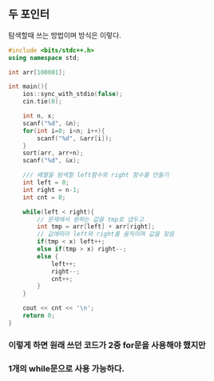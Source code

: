 ## 두 포인터
탐색할때 쓰는 방법이며 방식은 이렇다.

```c++
#include <bits/stdc++.h>
using namespace std;

int arr[100001];

int main(){
	ios::sync_with_stdio(false);
	cin.tie(0);

	int n, x;
	scanf("%d", &n);
	for(int i=0; i<n; i++){
		scanf("%d", &arr[i]);
	}
	sort(arr, arr+n);
	scanf("%d", &x);

	/// 배열을 탐색할 left함수와 right 함수를 만들기
	int left = 0;
	int right = n-1;
	int cnt = 0;

	while(left < right){
		// 문제에서 원하는 값을 tmp로 냅두고
		int tmp = arr[left] + arr[right];
		// 값에따라 left와 right를 움직이며 값을 찾음
		if(tmp < x) left++;
		else if(tmp > x) right--;
		else {
			left++;
			right--;
			cnt++;
		}
	}

	cout << cnt << '\n';
	return 0;
}
```
### 이렇게 하면 원래 쓰던 코드가 2중 for문을 사용해야 했지만
### 1개의 while문으로 사용 가능하다.